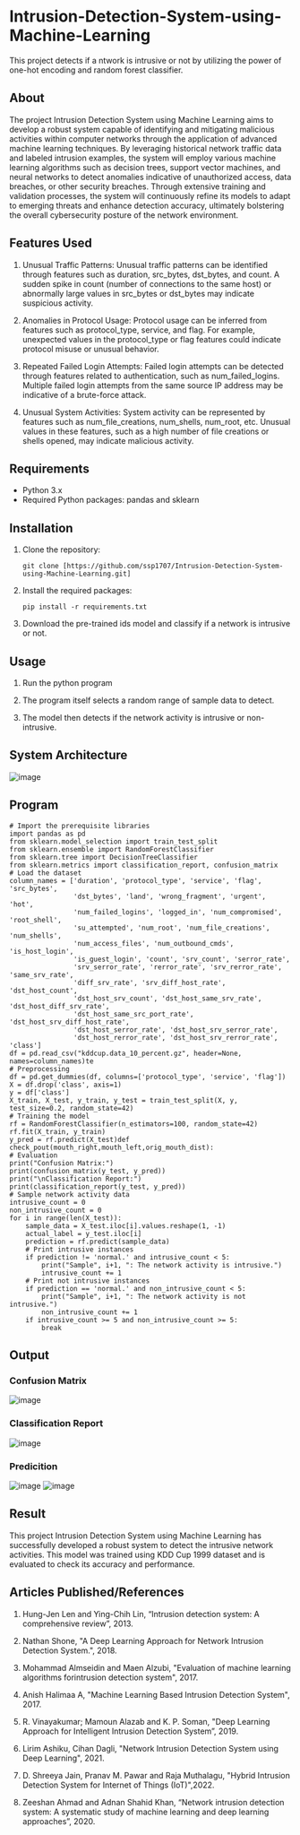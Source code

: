 # Intrusion-Detection-System-using-Machine-Learning

This project detects if a ntwork is intrusive or not by utilizing the power of one-hot encoding and random forest classifier.

## About

The project Intrusion Detection System using Machine Learning aims to develop a robust system capable of identifying and mitigating malicious activities within computer networks through the application of advanced machine learning techniques. By leveraging historical network traffic data and labeled intrusion examples, the system will employ various machine learning algorithms such as decision trees, support vector machines, and neural networks to detect anomalies indicative of unauthorized access, data breaches, or other security breaches. Through extensive training and validation processes, the system will continuously refine its models to adapt to emerging threats and enhance detection accuracy, ultimately bolstering the overall cybersecurity posture of the network environment.

## Features Used
1. Unusual Traffic Patterns: Unusual traffic patterns can be identified through features such as duration, src_bytes, dst_bytes, and count. A sudden spike in count (number of connections to the same host) or abnormally large values in src_bytes or dst_bytes may indicate suspicious activity.

2. Anomalies in Protocol Usage: Protocol usage can be inferred from features such as protocol_type, service, and flag. For example, unexpected values in the protocol_type or flag features could indicate protocol misuse or unusual behavior.

3. Repeated Failed Login Attempts: Failed login attempts can be detected through features related to authentication, such as num_failed_logins. Multiple failed login attempts from the same source IP address may be indicative of a brute-force attack.

4. Unusual System Activities: System activity can be represented by features such as num_file_creations, num_shells, num_root, etc. Unusual values in these features, such as a high number of file creations or shells opened, may indicate malicious activity.

## Requirements

- Python 3.x
- Required Python packages: pandas and sklearn

## Installation

1. Clone the repository:

   ```shell
   git clone [https://github.com/ssp1707/Intrusion-Detection-System-using-Machine-Learning.git]

2. Install the required packages:

   ```shell
   pip install -r requirements.txt

3. Download the pre-trained ids model and classify if a network is intrusive or not.

## Usage

1. Run the python program
   
2. The program itself selects a random range of sample data to detect.
   
3. The model then detects if the network activity is intrusive or non-intrusive.

## System Architecture
![image](https://github.com/ssp1707/Intrusion-Detection-System-using-Machine-Learning/assets/75234965/d954af6f-b933-4697-b021-1d1d80cb0fa9)

## Program
```
# Import the prerequisite libraries
import pandas as pd
from sklearn.model_selection import train_test_split
from sklearn.ensemble import RandomForestClassifier
from sklearn.tree import DecisionTreeClassifier
from sklearn.metrics import classification_report, confusion_matrix
# Load the dataset
column_names = ['duration', 'protocol_type', 'service', 'flag', 'src_bytes',
                'dst_bytes', 'land', 'wrong_fragment', 'urgent', 'hot',
                'num_failed_logins', 'logged_in', 'num_compromised', 'root_shell',
                'su_attempted', 'num_root', 'num_file_creations', 'num_shells',
                'num_access_files', 'num_outbound_cmds', 'is_host_login',
                'is_guest_login', 'count', 'srv_count', 'serror_rate',
                'srv_serror_rate', 'rerror_rate', 'srv_rerror_rate', 'same_srv_rate',
                'diff_srv_rate', 'srv_diff_host_rate', 'dst_host_count',
                'dst_host_srv_count', 'dst_host_same_srv_rate', 'dst_host_diff_srv_rate',
                'dst_host_same_src_port_rate', 'dst_host_srv_diff_host_rate',
                'dst_host_serror_rate', 'dst_host_srv_serror_rate',
                'dst_host_rerror_rate', 'dst_host_srv_rerror_rate', 'class']
df = pd.read_csv("kddcup.data_10_percent.gz", header=None, names=column_names)te
# Preprocessing
df = pd.get_dummies(df, columns=['protocol_type', 'service', 'flag'])
X = df.drop('class', axis=1)
y = df['class']
X_train, X_test, y_train, y_test = train_test_split(X, y, test_size=0.2, random_state=42)
# Training the model
rf = RandomForestClassifier(n_estimators=100, random_state=42)
rf.fit(X_train, y_train)
y_pred = rf.predict(X_test)def check_pout(mouth_right,mouth_left,orig_mouth_dist):
# Evaluation
print("Confusion Matrix:")
print(confusion_matrix(y_test, y_pred))
print("\nClassification Report:")
print(classification_report(y_test, y_pred))
# Sample network activity data
intrusive_count = 0
non_intrusive_count = 0
for i in range(len(X_test)):
    sample_data = X_test.iloc[i].values.reshape(1, -1)
    actual_label = y_test.iloc[i]
    prediction = rf.predict(sample_data)
    # Print intrusive instances
    if prediction != 'normal.' and intrusive_count < 5:  
        print("Sample", i+1, ": The network activity is intrusive.")
        intrusive_count += 1
    # Print not intrusive instances
    if prediction == 'normal.' and non_intrusive_count < 5: 
        print("Sample", i+1, ": The network activity is not intrusive.")
        non_intrusive_count += 1
    if intrusive_count >= 5 and non_intrusive_count >= 5:  
        break    
```
## Output

### Confusion Matrix
![image](https://github.com/ssp1707/Intrusion-Detection-System-using-Machine-Learning/assets/75234965/82c44905-3a2b-49aa-a830-a16509843eae)

### Classification Report
![image](https://github.com/ssp1707/Intrusion-Detection-System-using-Machine-Learning/assets/75234965/84f3713e-604d-42d7-b7fe-1e2038accbad)

### Predicition
![image](https://github.com/ssp1707/Intrusion-Detection-System-using-Machine-Learning/assets/75234965/b106bc0d-024c-4f25-9b64-62f55f0239f8)
![image](https://github.com/ssp1707/Intrusion-Detection-System-using-Machine-Learning/assets/75234965/06aa285f-ddfa-47b9-ae0e-4c7f5a3554b7)

## Result
This project Intrusion Detection System using Machine Learning has successfully developed a robust system to detect the intrusive network activities. This model was trained using KDD Cup 1999 dataset and is evaluated to check its accuracy and performance.

## Articles Published/References
1. Hung-Jen Len and Ying-Chih Lin, “Intrusion detection system: A comprehensive review”, 2013.

2. Nathan Shone, "A Deep Learning Approach for Network Intrusion Detection System.", 2018.

3. Mohammad Almseidin and Maen Alzubi, "Evaluation of machine learning algorithms forintrusion detection system", 2017.

4. Anish Halimaa A, "Machine Learning Based Intrusion Detection System", 2017.

5. R. Vinayakumar; Mamoun Alazab and K. P. Soman, "Deep Learning Approach for Intelligent Intrusion Detection System”, 2019.

6. Lirim Ashiku, Cihan Dagli, "Network Intrusion Detection System using Deep Learning", 2021.

7. D. Shreeya Jain, Pranav M. Pawar and Raja Muthalagu, "Hybrid Intrusion Detection System for Internet of Things (IoT)",2022.

8. Zeeshan Ahmad and Adnan Shahid Khan, “Network intrusion detection system: A systematic 	study of machine learning and deep learning approaches”, 2020.
